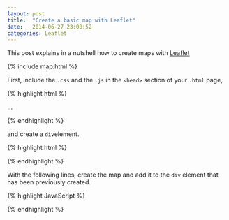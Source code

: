 ```yaml
---
layout: post
title:  "Create a basic map with Leaflet"
date:   2014-06-27 23:08:52
categories: Leaflet
---
```

This post explains in a nutshell how to create maps with [Leaflet][leaflet-site]

{% include map.html %}

First, include the `.css` and the `.js` in the `<head>` section of your `.html` page,

{% highlight html %}
<head>
    <meta charset="utf-8">
    ...
    <link rel="stylesheet" href="http://cdn.leafletjs.com/leaflet-0.7.3/leaflet.css" />
    <script src="http://cdn.leafletjs.com/leaflet-0.7.3/leaflet.js"></script>
</head>

{% endhighlight %}

and create a `div`element.


{% highlight html %}

<div id="map"> </div>

{% endhighlight %}

With the following lines, create the map and add it to the `div` element that has been previously created.

{% highlight JavaScript %}

<script type="text/javascript">
    var map = L.map('map').setView([47, 0.9], 6);
    L.tileLayer('http://{s}.tile.openstreetmap.org/{z}/{x}/{y}.png',
    {
        maxZoom: 18,
      }).addTo(map);
</script>

{% endhighlight %}

[leaflet-site]: http://leafletjs.com
